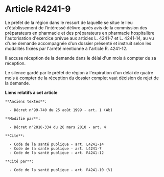 # Article R4241-9

Le préfet de la région dans le ressort de laquelle se situe le lieu d'établissement de l'intéressé délivre après avis de la
commission des préparateurs en pharmacie et des préparateurs en pharmacie hospitalière l'autorisation d'exercice prévue aux
articles L. 4241-7 et L. 4241-14, au vu d'une demande accompagnée d'un dossier présenté et instruit selon les modalités
fixées par l'arrêté mentionné à l'article R. 4241-12. 

Il accuse réception de la demande dans le délai d'un mois à compter de sa réception.  

Le silence gardé par le préfet de région à l'expiration d'un délai de quatre mois à compter de la réception du dossier
complet vaut décision de rejet de la demande.

**Liens relatifs à cet article**

	**Anciens textes**:

	  - Décret n°99-740 du 25 août 1999 - art. 1 (Ab)

	**Modifié par**:

	  - Décret n°2010-334 du 26 mars 2010 - art. 4

	**Cite**:

	  - Code de la santé publique - art. L4241-14
	  - Code de la santé publique - art. L4241-7
	  - Code de la santé publique - art. R4241-12

	**Cité par**:

	  - Code de la santé publique - art. R4241-10 (V)
